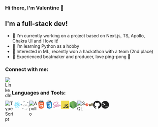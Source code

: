 ### Hi there, I'm Valentine 👋


## I'm a full-stack dev!

- 🔭 I'm currently working on a project based on Next.js, TS, Apollo, Chakra UI and I love it!
- 🌱 I’m learning Python as a hobby
- 🤖 Interested in ML, recently won a hackathon with a team (2nd place)
- 🎵 Experienced beatmaker and producer, love ping-pong 🏓  

### Connect with me:

[<img align="left" alt="LinkedIn" width="22px" src="https://cdn-icons-png.flaticon.com/512/174/174857.png" />][linkedin]

<br />

### Languages and Tools:
<img align="left" alt="TypeScript" width="26px" src="https://cdn.worldvectorlogo.com/logos/typescript-2.svg" />
<img align="left" alt="React" width="26px" src="https://raw.githubusercontent.com/github/explore/80688e429a7d4ef2fca1e82350fe8e3517d3494d/topics/react/react.png" />
<img align="left" alt="Next.js" width="26px" src="https://raw.githubusercontent.com/Rohan-Shakya/Rohan-Shakya/master/images/next_logo.png" />
<img align="left" alt="Apollo" width="26px" src="https://sunny-mittal.gallerycdn.vsassets.io/extensions/sunny-mittal/vscode-apollo/1.15.6/1589820786566/Microsoft.VisualStudio.Services.Icons.Default" />
<img align="left" alt="HTML5" width="26px" src="https://raw.githubusercontent.com/github/explore/80688e429a7d4ef2fca1e82350fe8e3517d3494d/topics/html/html.png" />
<img align="left" alt="CSS3" width="26px" src="https://raw.githubusercontent.com/github/explore/80688e429a7d4ef2fca1e82350fe8e3517d3494d/topics/css/css.png" />
<img align="left" alt="Sass" width="26px" src="https://raw.githubusercontent.com/github/explore/80688e429a7d4ef2fca1e82350fe8e3517d3494d/topics/sass/sass.png" />
<img align="left" alt="JavaScript" width="26px" src="https://raw.githubusercontent.com/github/explore/80688e429a7d4ef2fca1e82350fe8e3517d3494d/topics/javascript/javascript.png" />
<img align="left" alt="Node.js" width="26px" src="https://raw.githubusercontent.com/github/explore/80688e429a7d4ef2fca1e82350fe8e3517d3494d/topics/nodejs/nodejs.png" />
<img align="left" alt="SQL" width="26px" src="https://w7.pngwing.com/pngs/167/148/png-transparent-microsoft-azure-sql-database-microsoft-sql-server-database-blue-text-logo-thumbnail.png" />
<img align="left" alt="Git" width="26px" src="https://raw.githubusercontent.com/github/explore/80688e429a7d4ef2fca1e82350fe8e3517d3494d/topics/git/git.png" />
<img align="left" alt="GitHub" width="26px" src="https://raw.githubusercontent.com/github/explore/78df643247d429f6cc873026c0622819ad797942/topics/github/github.png" />
<img align="left" alt="Terminal" width="26px" src="https://raw.githubusercontent.com/github/explore/80688e429a7d4ef2fca1e82350fe8e3517d3494d/topics/terminal/terminal.png" />


[instagram]: https://www.instagram.com/augustinus_aurelius/
[linkedin]: https://www.linkedin.com/in/valentine-g-79911917a/
[telegram]: https://t.me/wigqueel

